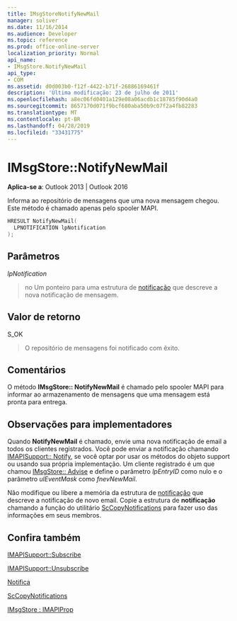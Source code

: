 ```yaml
---
title: IMsgStoreNotifyNewMail
manager: soliver
ms.date: 11/16/2014
ms.audience: Developer
ms.topic: reference
ms.prod: office-online-server
localization_priority: Normal
api_name:
- IMsgStore.NotifyNewMail
api_type:
- COM
ms.assetid: d0d003b0-f12f-4422-b71f-26886169461f
description: 'Última modificação: 23 de julho de 2011'
ms.openlocfilehash: a8ec06fd0401a129e08a06acdb1c18785f90d4a0
ms.sourcegitcommit: 8657170d071f9bcf680aba50b9c07f2a4fb82283
ms.translationtype: MT
ms.contentlocale: pt-BR
ms.lasthandoff: 04/28/2019
ms.locfileid: "33431775"
---
```

# <a name="imsgstorenotifynewmail"></a>IMsgStore::NotifyNewMail

  
  
**Aplica-se a**: Outlook 2013 | Outlook 2016 
  
Informa ao repositório de mensagens que uma nova mensagem chegou. Este método é chamado apenas pelo spooler MAPI.
  
```cpp
HRESULT NotifyNewMail(
  LPNOTIFICATION lpNotification
);
```

## <a name="parameters"></a>Parâmetros

 _lpNotification_
  
> no Um ponteiro para uma estrutura de [notificação](notification.md) que descreve a nova notificação de mensagem. 
    
## <a name="return-value"></a>Valor de retorno

S_OK 
  
> O repositório de mensagens foi notificado com êxito.
    
## <a name="remarks"></a>Comentários

O método **IMsgStore:: NotifyNewMail** é chamado pelo spooler MAPI para informar ao armazenamento de mensagens que uma mensagem está pronta para entrega. 
  
## <a name="notes-to-implementers"></a>Observações para implementadores

Quando **NotifyNewMail** é chamado, envie uma nova notificação de email a todos os clientes registrados. Você pode enviar a notificação chamando [IMAPISupport:: Notify](imapisupport-notify.md), se você optar por usar os métodos do objeto support ou usando sua própria implementação. Um cliente registrado é um que chamou [IMsgStore:: Advise](imsgstore-advise.md) e define o parâmetro _lpEntryID_ como nulo e o parâmetro _ulEventMask_ como _fnevNewMail_. 
  
Não modifique ou libere a memória da estrutura de [notificação](notification.md) que descreve a notificação de novo email. Copie a estrutura de **notificação** chamando a função do utilitário [ScCopyNotifications](sccopynotifications.md) para fazer uso das informações em seus membros. 
  
## <a name="see-also"></a>Confira também



[IMAPISupport::Subscribe](imapisupport-subscribe.md)
  
[IMAPISupport::Unsubscribe](imapisupport-unsubscribe.md)
  
[Notifica](notification.md)
  
[ScCopyNotifications](sccopynotifications.md)
  
[IMsgStore : IMAPIProp](imsgstoreimapiprop.md)

